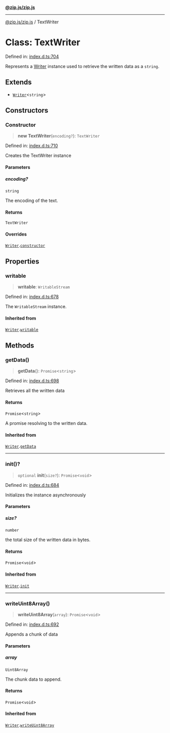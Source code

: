 [**@zip.js/zip.js**](../README.md)

***

[@zip.js/zip.js](../globals.md) / TextWriter

# Class: TextWriter

Defined in: [index.d.ts:704](https://github.com/gildas-lormeau/zip.js/blob/ac43341b8867abfc96920b30361a638957ffd437/index.d.ts#L704)

Represents a [Writer](Writer.md) instance used to retrieve the written data as a `string`.

## Extends

- [`Writer`](Writer.md)\<`string`\>

## Constructors

### Constructor

> **new TextWriter**(`encoding?`): `TextWriter`

Defined in: [index.d.ts:710](https://github.com/gildas-lormeau/zip.js/blob/ac43341b8867abfc96920b30361a638957ffd437/index.d.ts#L710)

Creates the TextWriter instance

#### Parameters

##### encoding?

`string`

The encoding of the text.

#### Returns

`TextWriter`

#### Overrides

[`Writer`](Writer.md).[`constructor`](Writer.md#constructor)

## Properties

### writable

> **writable**: `WritableStream`

Defined in: [index.d.ts:678](https://github.com/gildas-lormeau/zip.js/blob/ac43341b8867abfc96920b30361a638957ffd437/index.d.ts#L678)

The `WritableStream` instance.

#### Inherited from

[`Writer`](Writer.md).[`writable`](Writer.md#writable)

## Methods

### getData()

> **getData**(): `Promise`\<`string`\>

Defined in: [index.d.ts:698](https://github.com/gildas-lormeau/zip.js/blob/ac43341b8867abfc96920b30361a638957ffd437/index.d.ts#L698)

Retrieves all the written data

#### Returns

`Promise`\<`string`\>

A promise resolving to the written data.

#### Inherited from

[`Writer`](Writer.md).[`getData`](Writer.md#getdata)

***

### init()?

> `optional` **init**(`size?`): `Promise`\<`void`\>

Defined in: [index.d.ts:684](https://github.com/gildas-lormeau/zip.js/blob/ac43341b8867abfc96920b30361a638957ffd437/index.d.ts#L684)

Initializes the instance asynchronously

#### Parameters

##### size?

`number`

the total size of the written data in bytes.

#### Returns

`Promise`\<`void`\>

#### Inherited from

[`Writer`](Writer.md).[`init`](Writer.md#init)

***

### writeUint8Array()

> **writeUint8Array**(`array`): `Promise`\<`void`\>

Defined in: [index.d.ts:692](https://github.com/gildas-lormeau/zip.js/blob/ac43341b8867abfc96920b30361a638957ffd437/index.d.ts#L692)

Appends a chunk of data

#### Parameters

##### array

`Uint8Array`

The chunk data to append.

#### Returns

`Promise`\<`void`\>

#### Inherited from

[`Writer`](Writer.md).[`writeUint8Array`](Writer.md#writeuint8array)
